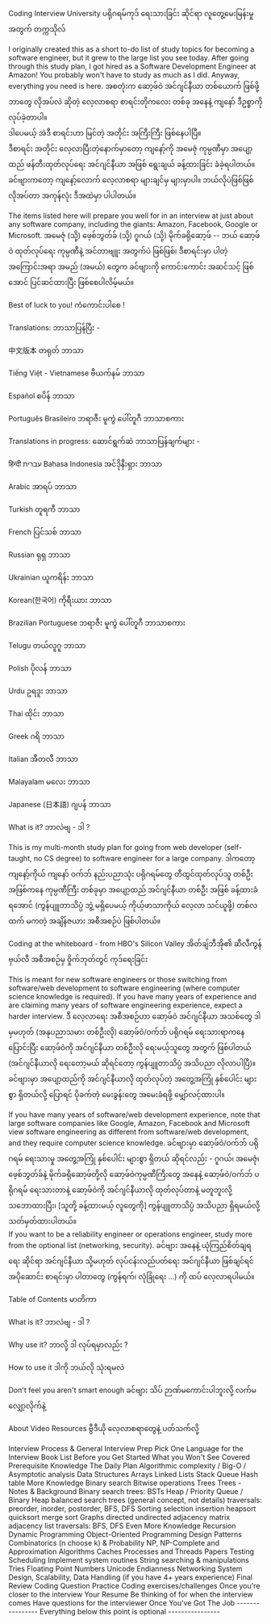 Coding Interview University
ပရိုဂရမ်ကုဒ် ရေးသားခြင်း ဆိုင်ရာ လူတွေ့မေးမြန်းမှု အတွက် တက္ကသိုလ်

I originally created this as a short to-do list of study topics for becoming a software engineer, 
but it grew to the large list you see today. After going through this study plan, I got hired as 
a Software Development Engineer at Amazon! You probably won't have to study as much as I did. Anyway, everything you need is here.
အစတုံးက ဆော့ဖ်ဝဲ အင်ဂျင်နီယာ တစ်ယောက် ဖြစ်ဖို့ ဘာတွေ လိုအပ်လဲ ဆိုတဲ့ လေ့လာစရာ စာရင်းတိုကလေး တစ်ခု အနေနဲ့ ကျနော် ဒီဥစ္စာကို လုပ်ခဲ့တာပါ။  
ဒါပေမယ့် အဲဒီ စာရင်းဟာ မြင်တဲ့ အတိုင်း အကြီးကြီး ဖြစ်နေပါပြီ။   
ဒီစာရင်း အတိုင်း လေ့လာပြီးတဲ့နောက်မှာတော့ ကျနော့်ကို အမေဇုံ ကုမ္ပဏီမှာ အပျော့ထည် ဖန်တီးထုတ်လုပ်ရေး အင်ဂျင်နီယာ အဖြစ် ရွေးချယ် ခန့်ထားခြင်း ခံခဲ့ရပါတယ်။
ခင်ဗျားကတော့ ကျနော့်လောက် လေ့လာစရာ များချင်မှ များမှာပါ။  ဘယ်လိုပဲဖြစ်ဖြစ် လိုအပ်တာ အကုန်လုံး ဒီအထဲမှာ ပါပါတယ်။

The items listed here will prepare you well for in an interview at just about any software company, including the giants: Amazon, Facebook, Google or Microsoft.
အမေဇုံ (သို့) ဖေ့စ်ဘွတ်ခ် (သို့) ဂူဂယ် (သို့) မိုက်ခရိုဆော့ဖ် -- ဘယ် ဆော့ဖ်ဝဲ ထုတ်လုပ်ရေး ကုမ္ပဏီနဲ့ အင်တာဗျူး အတွက်ပဲ ဖြစ်ဖြစ်၊ ဒီစာရင်းမှာ ပါတဲ့ အကြောင်းအရာ အမည် (အမယ်) တွေက ခင်ဗျားကို ကောင်းကောင်း အဆင်သင့် ဖြစ်အောင် ပြင်ဆင်ထားပြီး ဖြစ်စေပါလိမ့်မယ်။

Best of luck to you!
ကံကောင်းပါစေ !

Translations:
ဘာသာပြန်ပြီး - 

中文版本
တရုတ် ဘာသာ

Tiếng Việt - Vietnamese
ဗီယက်နမ် ဘာသာ

Español
စပိန် ဘာသာ

Português Brasileiro
ဘရာဇီး မူကွဲ ပေါ်တူဂီ ဘာသာစကား

Translations in progress:
ဆောင်ရွက်ဆဲ ဘာသာပြန်ချက်များ -

हिन्दी
עברית
Bahasa Indonesia
အင်ဒိုနီးရှား ဘာသာ

Arabic
အာရပ် ဘာသာ

Turkish
တူရကီ ဘာသာ

French
ပြင်သစ် ဘာသာ

Russian
ရုရှ ဘာသာ

Ukrainian
ယူကရိန်း ဘာသာ

Korean(한국어)
ကိုရီးယား ဘာသာ

Brazilian Portuguese
ဘရာဇီး မူကွဲ ပေါ်တူဂီ ဘာသာစကား

Telugu
တယ်လူဂူ ဘာသာ

Polish
ပိုလန် ဘာသာ

Urdu
ဥရဒူး ဘာသာ

Thai
ထိုင်း ဘာသာ

Greek
ဂရိ ဘာသာ

Italian
အီတလီ ဘာသာ

Malayalam
မလေး ဘာသာ

Japanese (日本語)
ဂျပန် ဘာသာ


What is it?
ဘာလဲဗျ - ဒါ  ?

This is my multi-month study plan for going from web developer (self-taught, no CS degree) to software engineer for a large company.
ဒါကတော့ ကျနော့်ကိုယ် ကျနော် ဝက်ဘ် နည်းပညာသုံး ပရိုဂရမ်တွေ တီထွင်ထုတ်လုပ်သူ တစ်ဦး အဖြစ်ကနေ ကုမ္ပဏီကြီး တစ်ခုမှာ အပျော့ထည် အင်ဂျင်နီယာ တစ်ဦး အဖြစ် ခန့်ထားခံရအောင် (ကွန်ပျူတာသိပ္ပံ ဘွဲ့ မရှိပေမယ့် ကိုယ့်ဖာသာကိုယ် လေ့လာ သင်ယူဖို့) တစ်လထက် မကတဲ့ အချိန်ဇယား အစီအစဉ်ပဲ ဖြစ်ပါတယ်။

Coding at the whiteboard - from HBO's Silicon Valley
အိတ်ချ်ဘီအို၏ ဆီလီကွန်ဗှယ်လီ အစီအစဉ်မှ ဝှိုက်ဘုတ်တွင် ကုဒ်ရေးခြင်း

This is meant for new software engineers or those switching from software/web development to software engineering (where computer science knowledge is required). If you have many years of experience and are claiming many years of software engineering experience, expect a harder interview.
ဒီ လေ့လာရေး အစီအစဉ်ဟာ ဆော့ဖ်ဝဲ အင်ဂျင်နီယာ အသစ်တွေ ဒါမှမဟုတ် (အနုပညာသမား တစ်ဦးလို) ဆော့ဖ်ဝဲ/ဝက်ဘ် ပရိုဂရမ် ရေးသားရာကနေ ပြောင်းပြီး ဆော့ဖ်ဝဲကို အင်ဂျင်နီယာ တစ်ဦးလို ရေးမယ့်သူတွေ အတွက် ဖြစ်ပါတယ်  (အင်ဂျင်နီယာလို ရေးတော့မယ် ဆိုရင်တော့ ကွန်ပျူတာသိပ္ပံ အသိပညာ လိုလာပါပြီ)။  ခင်ဗျားမှာ အပျော့ထည်ကို အင်ဂျင်နီယာလို ထုတ်လုပ်တဲ့ အတွေ့အကြုံ နှစ်ပေါင်း များစွာ ရှိတယ်လို့ ပြောရင် ပိုခက်တဲ့ မေးခွန်းတွေ အမေးခံရဖို့ မျှော်လင့်ထားပါ။

If you have many years of software/web development experience, note that large software companies like Google, Amazon, Facebook and Microsoft view software engineering as different from software/web development, and they require computer science knowledge.
ခင်ဗျားမှာ ဆော့ဖ်ဝဲ/ဝက်ဘ် ပရိုဂရမ် ရေးသားမှု  အတွေ့အကြုံ နှစ်ပေါင်း များစွာ ရှိတယ် ဆိုရင်လည်း -  ဂူဂယ်၊ အမေဇုံ၊ ဖေ့စ်ဘွတ်ခ်နဲ့ မိုက်ခရိုဆော့ဖ်တို့လို ဆော့ဖ်ဝဲကုမ္ပဏီကြီးတွေ အနေနဲ့ ဆော့ဖ်ဝဲ/ဝက်ဘ် ပရိုဂရမ် ရေးသားတာနဲ့  ဆော့ဖ်ဝဲကို အင်ဂျင်နီယာလို ထုတ်လုပ်တာနဲ့ မတူဘူးလို့ သဘောထားပြီး၊ [သူတို့ ခန့်ထားမယ့် လူတွေကို] ကွန်ပျူတာသိပ္ပံ အသိပညာ ရှိရမယ်လို့ သတ်မှတ်ထားပါတယ်။  
If you want to be a reliability engineer or operations engineer, study more from the optional list (networking, security).
ခင်ဗျား အနေနဲ့ ယုံကြည်စိတ်ချရရေး ဆိုင်ရာ အင်ဂျင်နီယာ သို့မဟုတ် လုပ်ငန်းလည်ပတ်ရေး အင်ဂျင်နီယာ ဖြစ်ချင်ရင် အပိုဆောင်း စာရင်းမှာ ပါတာတွေ  (ကွန်ရက်၊ လုံခြုံရေး ...) ကို ထပ် လေ့လာရပါမယ်။

Table of Contents
မာတိကာ

What is it?
ဘာလဲဗျ - ဒါ  ?

Why use it?
ဘာလို့ ဒါ လုပ်ရမှာလည်း ?

How to use it
ဒါကို ဘယ်လို သုံးရမလဲ

Don't feel you aren't smart enough
ခင်ဗျား သိပ် ဉာဏ်မကောင်းပါဘူးလို့ လက်မလျှော့လိုက်နဲ့

About Video Resources
ဗွီဒီယို လေ့လာစရာတွေနဲ့ ပတ်သက်လို့

Interview Process & General Interview Prep
Pick One Language for the Interview
Book List
Before you Get Started
What you Won't See Covered
Prerequisite Knowledge
The Daily Plan
Algorithmic complexity / Big-O / Asymptotic analysis
Data Structures
Arrays
Linked Lists
Stack
Queue
Hash table
More Knowledge
Binary search
Bitwise operations
Trees
Trees - Notes & Background
Binary search trees: BSTs
Heap / Priority Queue / Binary Heap
balanced search trees (general concept, not details)
traversals: preorder, inorder, postorder, BFS, DFS
Sorting
selection
insertion
heapsort
quicksort
merge sort
Graphs
directed
undirected
adjacency matrix
adjacency list
traversals: BFS, DFS
Even More Knowledge
Recursion
Dynamic Programming
Object-Oriented Programming
Design Patterns
Combinatorics (n choose k) & Probability
NP, NP-Complete and Approximation Algorithms
Caches
Processes and Threads
Papers
Testing
Scheduling
Implement system routines
String searching & manipulations
Tries
Floating Point Numbers
Unicode
Endianness
Networking
System Design, Scalability, Data Handling (if you have 4+ years experience)
Final Review
Coding Question Practice
Coding exercises/challenges
Once you're closer to the interview
Your Resume
Be thinking of for when the interview comes
Have questions for the interviewer
Once You've Got The Job
---------------- Everything below this point is optional ----------------
